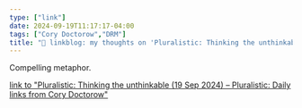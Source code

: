 ```yaml
---
type: ["link"]
date: 2024-09-19T11:17:17-04:00
tags: ["Cory Doctorow","DRM"]
title: "🔗 linkblog: my thoughts on 'Pluralistic: Thinking the unthinkable (19 Sep 2024) – Pluralistic: Daily links from Cory Doctorow'"
---
```

Compelling metaphor.

[link to "Pluralistic: Thinking the unthinkable (19 Sep 2024) – Pluralistic: Daily links from Cory Doctorow"](https://pluralistic.net/2024/09/19/just-stop-putting-that-up-your-ass/)
